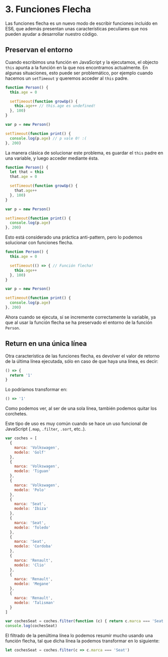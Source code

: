 # 3. Funciones Flecha

Las funciones flecha es un nuevo modo de escribir funciones incluído en ES6, que además presentan unas características peculiares que nos pueden ayudar a desarrollar nuestro código.

## Preservan el entorno

Cuando escribimos una función en JavaScript y la ejecutamos, el objecto `this` apunta a la función en la que nos encontramos actualmente. En algunas situaciones, esto puede ser problemático,  por ejemplo cuando hacemos un `setTimeout` y queremos acceder al `this` padre.

```JavaScript
function Person() {
  this.age = 0

  setTimeout(function growUp() {
    this.age++ // this.age es undefined!
  }, 100)
}

var p = new Person()

setTimeout(function print() {
  console.log(p.age) // p vale 0! :(
}, 200)
```

La manera clásica de solucionar este problema, es guardar el `this` padre en una variable, y luego acceder mediante ésta.

```JavaScript
function Person() {
  let that = this
  that.age = 0

  setTimeout(function growUp() {
    that.age++
  }, 100)
}

var p = new Person()

setTimeout(function print() {
  console.log(p.age)
}, 200)
```

Esto está considerado una práctica anti-pattern, pero lo podemos solucionar con funciones flecha.

```JavaScript
function Person() {
  this.age = 0

  setTimeout(() => { // Función flecha!
    this.age++
  }, 100)
}

var p = new Person()

setTimeout(function print() {
  console.log(p.age)
}, 200)
```

Ahora cuando se ejecuta, sí se incremente correctamente la variable, ya que al usar la función flecha se ha preservado el entorno de la función `Person`.

## Return en una única línea

Otra característica de las funciones flecha, es devolver el valor de retorno de la última línea ejecutada, sólo en caso de que haya una línea, es decir:

```JavaScript
() => {
  return '1'
}
```

Lo podríamos transformar en:

```JavaScript
() => '1'
```

Como podemos ver, al ser de una sola línea, también podemos quitar los corchetes.

Este tipo de uso es muy común cuando se hace un uso funcional de JavaScript (`.map`, `.filter`, `.sort`, etc..).

```JavaScript
var coches = [
  {
    marca: 'Volkswagen',
    modelo: 'Golf'
  },
  {
    marca: 'Volkswagen',
    modelo: 'Tiguan'
  },
  {
    marca: 'Volkswagen',
    modelo: 'Polo'
  },
  {
    marca: 'Seat',
    modelo: 'Ibiza'
  },
  {
    marca: 'Seat',
    modelo: 'Toledo'
  },
  {
    marca: 'Seat',
    modelo: 'Cordoba'
  },
  {
    marca: 'Renault',
    modelo: 'Clio'
  },
  {
    marca: 'Renault',
    modelo: 'Megane'
  },
  {
    marca: 'Renault',
    modelo: 'Talisman'
  }
]

var cochesSeat = coches.filter(function (c) { return c.marca === 'Seat' })
console.log(cochesSeat)
```

El filtrado de la penúltima línea lo podemos resumir mucho usando una función flecha, tal que dicha línea la podemos transformar en lo siguiente:

```JavaScript
let cochesSeat = coches.filter(c => c.marca === 'Seat')
```
